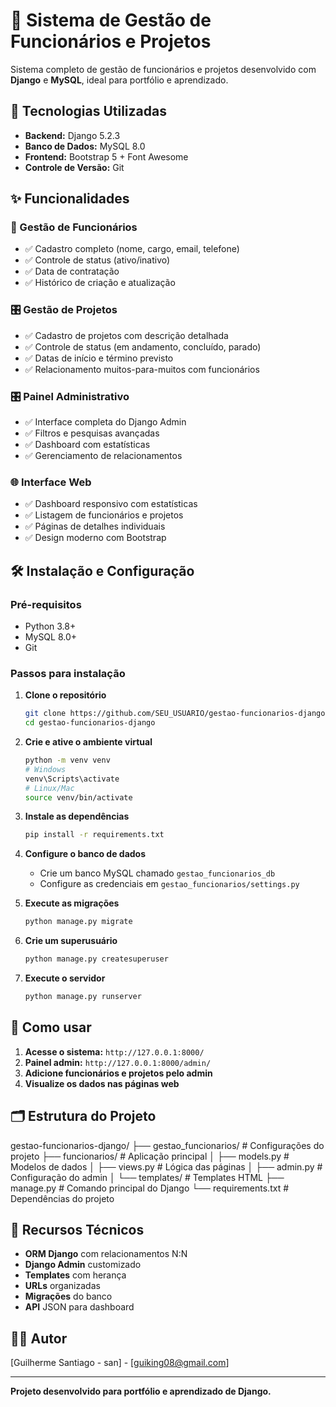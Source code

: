 # 🏢 Sistema de Gestão de Funcionários e Projetos

Sistema completo de gestão de funcionários e projetos desenvolvido com **Django** e **MySQL**, ideal para portfólio e aprendizado.

## 🚀 Tecnologias Utilizadas

- **Backend:** Django 5.2.3
- **Banco de Dados:** MySQL 8.0
- **Frontend:** Bootstrap 5 + Font Awesome
- **Controle de Versão:** Git

## ✨ Funcionalidades

### 👥 Gestão de Funcionários
- ✅ Cadastro completo (nome, cargo, email, telefone)
- ✅ Controle de status (ativo/inativo)
- ✅ Data de contratação
- ✅ Histórico de criação e atualização

### 🎛️ Gestão de Projetos
- ✅ Cadastro de projetos com descrição detalhada
- ✅ Controle de status (em andamento, concluído, parado)
- ✅ Datas de início e término previsto
- ✅ Relacionamento muitos-para-muitos com funcionários

### 🎛️ Painel Administrativo
- ✅ Interface completa do Django Admin
- ✅ Filtros e pesquisas avançadas
- ✅ Dashboard com estatísticas
- ✅ Gerenciamento de relacionamentos

### 🌐 Interface Web
- ✅ Dashboard responsivo com estatísticas
- ✅ Listagem de funcionários e projetos
- ✅ Páginas de detalhes individuais
- ✅ Design moderno com Bootstrap

## 🛠️ Instalação e Configuração

### Pré-requisitos
- Python 3.8+
- MySQL 8.0+
- Git

### Passos para instalação

1. **Clone o repositório**
   ```bash
   git clone https://github.com/SEU_USUARIO/gestao-funcionarios-django.git
   cd gestao-funcionarios-django
   ```

2. **Crie e ative o ambiente virtual**
   ```bash
   python -m venv venv
   # Windows
   venv\Scripts\activate
   # Linux/Mac
   source venv/bin/activate
   ```

3. **Instale as dependências**
   ```bash
   pip install -r requirements.txt
   ```

4. **Configure o banco de dados**
   - Crie um banco MySQL chamado `gestao_funcionarios_db`
   - Configure as credenciais em `gestao_funcionarios/settings.py`

5. **Execute as migrações**
   ```bash
   python manage.py migrate
   ```

6. **Crie um superusuário**
   ```bash
   python manage.py createsuperuser
   ```

7. **Execute o servidor**
   ```bash
   python manage.py runserver
   ```

## 📱 Como usar

1. **Acesse o sistema:** `http://127.0.0.1:8000/`
2. **Painel admin:** `http://127.0.0.1:8000/admin/`
3. **Adicione funcionários e projetos pelo admin**
4. **Visualize os dados nas páginas web**

## 🗂️ Estrutura do Projeto

gestao-funcionarios-django/
├── gestao_funcionarios/ # Configurações do projeto
├── funcionarios/ # Aplicação principal
│ ├── models.py # Modelos de dados
│ ├── views.py # Lógica das páginas
│ ├── admin.py # Configuração do admin
│ └── templates/ # Templates HTML
├── manage.py # Comando principal do Django
└── requirements.txt # Dependências do projeto

## 🎯 Recursos Técnicos

- **ORM Django** com relacionamentos N:N
- **Django Admin** customizado
- **Templates** com herança
- **URLs** organizadas
- **Migrações** do banco
- **API** JSON para dashboard

## 👨‍💻 Autor

[Guilherme Santiago - san] - [guiking08@gmail.com]

---

**Projeto desenvolvido para portfólio e aprendizado de Django.**


